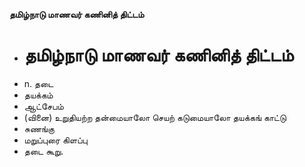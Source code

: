 **தமிழ்நாடு மாணவர் கணினித் திட்டம்**
- # தமிழ்நாடு மாணவர் கணினித் திட்டம்
- n. தடை
- தயக்கம்
- ஆட்சேபம்
- (வினை) உறுதியற்ற தன்மையாலோ செயற் கடுமையாலோ தயக்கங் காட்டு
- சுணங்கு
- மறுப்புரை கிளப்பு
- தடை கூறு.

